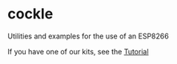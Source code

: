 # cockle
Utilities and examples for the use of an ESP8266

If you have one of our kits, see the [Tutorial](http://shrimping.it/project/cockle/tutorial.pdf)

